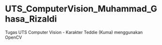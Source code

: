 # UTS_ComputerVision_Muhammad_Ghasa_Rizaldi
Tugas UTS Computer Vision - Karakter Teddie (Kuma) menggunakan OpenCV
